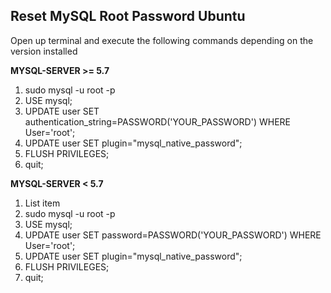 ## Reset MySQL Root Password Ubuntu
Open up terminal and execute the following commands depending on the version installed

**MYSQL-SERVER >= 5.7**

 1. sudo mysql -u root -p 
 2. USE mysql; 
 3. UPDATE user SET authentication_string=PASSWORD('YOUR_PASSWORD') WHERE User='root';
 4. UPDATE user SET plugin="mysql_native_password"; 
 5. FLUSH PRIVILEGES;
 6. quit;

**MYSQL-SERVER < 5.7**

 1. List item
 2. sudo mysql -u root -p
 3. USE mysql;
 4. UPDATE user SET password=PASSWORD('YOUR_PASSWORD') WHERE User='root';
 5. UPDATE user SET plugin="mysql_native_password";
 6. FLUSH PRIVILEGES;
 7. quit;
